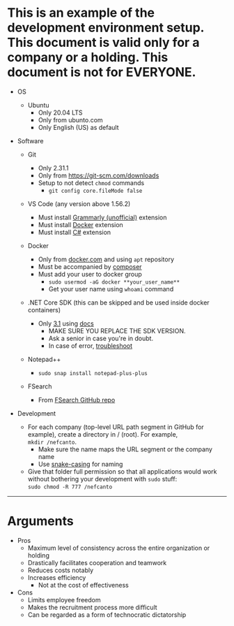 # This is an example of the development environment setup. This document is valid only for a company or a holding. **This document is not for EVERYONE**.

- OS
    - Ubuntu
        - Only 20.04 LTS
        - Only from ubunto.com
        - Only English (US) as default

- Software
    - Git
        - Only 2.31.1
        - Only from https://git-scm.com/downloads
        - Setup to not detect `chmod` commands
            - `git config core.fileMode false`

    - VS Code (any version above 1.56.2)
        - Must install [Grammarly (unofficial)](https://marketplace.visualstudio.com/items?itemName=znck.grammarly&ssr=false#overview) extension
        - Must install [Docker](https://marketplace.visualstudio.com/items?itemName=ms-azuretools.vscode-docker) extension
        - Must install [C#](https://marketplace.visualstudio.com/items?itemName=ms-dotnettools.csharp) extension
    - Docker
        - Only from [docker.com](https://docs.docker.com/engine/install/ubuntu/#install-using-the-repository) and using `apt` repository
        - Must be accompanied by [composer](https://docs.docker.com/compose/install/)
        - Must add your user to docker group
            - `sudo usermod -aG docker **your_user_name**`
            - Get your user name using `whoami` command
    - .NET Core SDK (this can be skipped and be used inside docker containers)
        - Only [3.1](https://dotnet.microsoft.com/download/dotnet/3.1) using [docs](https://docs.microsoft.com/en-us/dotnet/core/install/linux-ubuntu#2004-)
            - MAKE SURE YOU REPLACE THE SDK VERSION.
            - Ask a senior in case you're in doubt.
            - In case of error, [troubleshoot](https://docs.microsoft.com/en-us/dotnet/core/install/linux-ubuntu#apt-troubleshooting)
    - Notepad++
        - `sudo snap install notepad-plus-plus`
    - FSearch
        - From [FSearch GitHub repo](https://github.com/cboxdoerfer/fsearch)
- Development
    - For each company (top-level URL path segment in GitHub for example), create a directory in / (root). For example,    
    `mkdir /nefcanto`.   
        - Make sure the name maps the URL segment or the company name
        - Use [snake-casing](https://en.wikipedia.org/wiki/Snake_case) for naming
    - Give that folder full permission so that all applications would work without bothering your development with `sudo` stuff:   
    `sudo chmod -R 777 /nefcanto`

<hr />

# Arguments

- Pros
    - Maximum level of consistency across the entire organization or holding
    - Drastically facilitates cooperation and teamwork
    - Reduces costs notably
    - Increases efficiency
        - Not at the cost of effectiveness
- Cons
    - Limits employee freedom
    - Makes the recruitment process more difficult
    - Can be regarded as a form of technocratic dictatorship